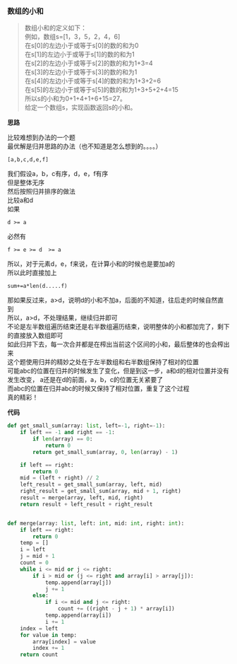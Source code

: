 ### 数组的小和
>数组小和的定义如下：  
>例如，数组s=[1，3，5，2，4，6]  
在s[0]的左边小于或等于s[0]的数的和为0  
在s[1]的左边小于或等于s[1]的数的和为1  
在s[2]的左边小于或等于s[2]的数的和为1+3=4  
在s[3]的左边小于或等于s[3]的数的和为1  
在s[4]的左边小于或等于s[4]的数的和为1+3+2=6  
在s[5]的左边小于或等于s[5]的数的和为1+3+5+2+4=15  
所以s的小和为0+1+4+1+6+15=27。  
给定一个数组s，实现函数返回s的小和。

**思路**

比较难想到办法的一个题  
最优解是归并思路的办法（也不知道是怎么想到的。。。。）  

`
[a,b,c,d,e,f]
`

我们假设a，b，c有序，d，e，f有序  
但是整体无序  
然后按照归并排序的做法  
比较a和d  
如果  

`
d >= a
`

必然有  

`
f >= e >= d  >= a
`

所以，对于元素d，e，f来说，在计算小和的时候也是要加a的  
所以此时直接加上  

`
sum+=a*len(d.....f)
`
 
那如果反过来，a>d，说明d的小和不加a，后面的不知道，往后走的时候自然直到  
所以，a>d，不处理结果，继续归并即可  
不论是左半数组遍历结束还是右半数组遍历结束，说明整体的小和都加完了，剩下的直接放入数组即可  
如此归并下去，每一次合并都是在榨出当前这个区间的小和，最后整体的也会榨出来  
这个题使用归并的精妙之处在于左半数组和右半数组保持了相对的位置  
可能abc的位置在归并的时候发生了变化，但是到这一步，a和d的相对位置并没有发生改变， a还是在d的前面，a，b，c的位置无关紧要了  
而abc的位置在归并abc的时候又保持了相对位置，重复了这个过程  
真的精彩！  



**代码**

```python
def get_small_sum(array: list, left=-1, right=-1):
    if left == -1 and right == -1:
        if len(array) == 0:
            return 0
        return get_small_sum(array, 0, len(array) - 1)

    if left == right:
        return 0
    mid = (left + right) // 2
    left_result = get_small_sum(array, left, mid)
    right_result = get_small_sum(array, mid + 1, right)
    result = merge(array, left, mid, right)
    return result + left_result + right_result


def merge(array: list, left: int, mid: int, right: int):
    if left == right:
        return 0
    temp = []
    i = left
    j = mid + 1
    count = 0
    while i <= mid or j <= right:
        if i > mid or (j <= right and array[i] > array[j]):
            temp.append(array[j])
            j += 1
        else:
            if i <= mid and j <= right:
                count += ((right - j + 1) * array[i])
            temp.append(array[i])
            i += 1
    index = left
    for value in temp:
        array[index] = value
        index += 1
    return count
```

